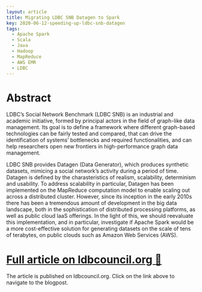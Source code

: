 ```yaml
---
layout: article
title: Migrating LDBC SNB Datagen to Spark
key: 2020-06-12-speeding-up-ldbc-snb-datagen
tags:
  - Apache Spark
  - Scala
  - Java
  - Hadoop
  - MapReduce
  - AWS EMR
  - LDBC
---
```


# Abstract

LDBC’s Social Network Benchmark (LDBC SNB) is an industrial and academic initiative, formed by principal actors in the field of graph-like data management. Its goal is to define a framework where different graph-based technologies can be fairly tested and compared, that can drive the identification of systems’ bottlenecks and required functionalities, and can help researchers open new frontiers in high-performance graph data management.

LDBC SNB provides Datagen (Data Generator), which produces synthetic datasets, mimicing a social network’s activity during a period of time. Datagen is defined by the charasteristics of realism, scalability, determinism and usability. To address scalability in particular, Datagen has been implemented on the MapReduce computation model to enable scaling out across a distributed cluster. However, since its inception in the early 2010s there has been a tremendous amount of development in the big data landscape, both in the sophistication of distributed processing platforms, as well as public cloud IaaS offerings. In the light of this, we should reevaluate this implementation, and in particular, investigate if Apache Spark would be a more cost-effective solution for generating datasets on the scale of tens of terabytes, on public clouds such as Amazon Web Services (AWS).


# [Full article on ldbcouncil.org 🔗](http://ldbcouncil.org/blog/speeding-ldbc-snb-datagen)
The article is published on ldbcouncil.org. Click on the link above to navigate to the blogpost.


